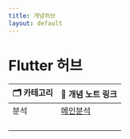 ```yaml
---
title: 개념허브
layout: default
---
```

# Flutter 허브

| 🗂️ 카테고리 | 📄 개념 노트 링크                                            |
| -------- | ------------------------------------------------------ |
| 분석       | [메인분석](./Flutter_기본_앱_구조_main_dart_분석_및_시각화_images_01) |
|          |                                                        |
|          |                                                        |
|          |                                                        |
|          |                                                        |

